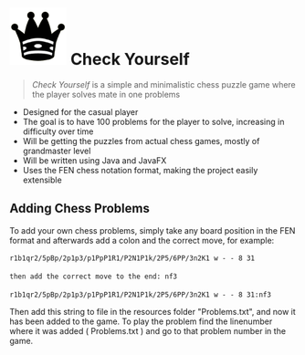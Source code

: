 # ![queen](blackqueen.png) Check Yourself

> *Check Yourself* is a simple and minimalistic chess puzzle game where the player solves mate in one problems

- Designed for the casual player
- The goal is to have 100 problems for the player to solve, increasing in difficulty over time
- Will be getting the puzzles from actual chess games, mostly of grandmaster level
- Will be written using Java and JavaFX
- Uses the FEN chess notation format, making the project easily extensible

## Adding Chess Problems

To add your own chess problems, simply take any board position in the FEN format and afterwards add a colon and the correct move,
for example:

```
r1b1qr2/5pBp/2p1p3/p1PpP1R1/P2N1P1k/2P5/6PP/3n2K1 w - - 8 31

then add the correct move to the end: nf3

r1b1qr2/5pBp/2p1p3/p1PpP1R1/P2N1P1k/2P5/6PP/3n2K1 w - - 8 31:nf3
```

Then add this string to file in the resources folder "Problems.txt", and now it has been added to the game. 
To play the problem find the linenumber where it was added ( Problems.txt ) and go to that problem number in the game.
